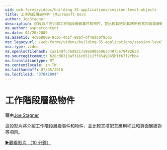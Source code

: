 ```yaml
---
uid: web-forms/videos/building-35-applications/session-level-objects
title: 工作階段層級物件 |Microsoft Docs
author: JoeStagner
description: 這段影片將介紹工作階段層級事件和物件，並比較其搭配其應用程式和頁面層級對等項目。
ms.author: aspnetcontent
ms.date: 04/20/2009
ms.assetid: 4c968009-8c05-4b1f-98af-df48dc0f93d5
msc.legacyurl: /web-forms/videos/building-35-applications/session-level-objects
msc.type: video
ms.openlocfilehash: caa14dfc76d9217a9ed902696334073e7948263d
ms.sourcegitcommit: b28cd0313af316c051c2ff8549865bff67f2fbb4
ms.translationtype: MT
ms.contentlocale: zh-TW
ms.lasthandoff: 07/05/2018
ms.locfileid: "37842094"
---
```

<a name="session-level-objects"></a>工作階段層級物件
====================
藉由[Joe Stagner](https://github.com/JoeStagner)

這段影片將介紹工作階段層級事件和物件，並比較其搭配其應用程式和頁面層級對等項目。

[&#9654;觀看影片 （10 分鐘）](https://channel9.msdn.com/Blogs/ASP-NET-Site-Videos/session-level-objects)
